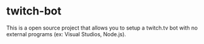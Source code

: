 # twitch-bot
This is a open source project that allows you to setup a twitch.tv bot with no external programs (ex: Visual Studios, Node.js).
